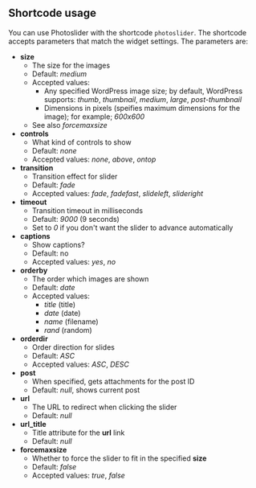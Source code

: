Shortcode usage
---------------

You can use Photoslider with the shortcode ```photoslider```. The shortcode accepts parameters that match the widget settings. The parameters are:

  - **size**
    - The size for the images
    - Default: *medium*
    - Accepted values:
      - Any specified WordPress image size; by default, WordPress supports: *thumb*, *thumbnail*, *medium*, *large*, *post-thumbnail*
      - Dimensions in pixels (speifies maximum dimensions for the image); for example; *600x600*
    - See also *forcemaxsize*
  - **controls**
    - What kind of controls to show
    - Default: *none*
    - Accepted values: *none*, *above*, *ontop*
  - **transition**
    - Transition effect for slider
    - Default: *fade*
    - Accepted values: *fade*, *fadefast*, *slideleft*, *slideright*
  - **timeout**
    - Transition timeout in milliseconds
    - Default: *9000* (9 seconds)
    - Set to *0* if you don't want the slider to advance automatically
  - **captions**
    - Show captions?
    - Default: no
    - Accepted values: *yes*, *no*
  - **orderby**
    - The order which images are shown
    - Default: *date*
    - Accepted values:
      - *title* (title)
      - *date* (date)
      - *name* (filename)
      - *rand* (random)
  - **orderdir**
    - Order direction for slides
    - Default: *ASC*
    - Accepted values: *ASC*, *DESC*
  - **post**
    - When specified, gets attachments for the post ID
    - Default: *null*, shows current post
  - **url**
    - The URL to redirect when clicking the slider
    - Default: *null*
  - **url_title**
    - Title attribute for the **url** link
    - Default: *null*
  - **forcemaxsize**
    - Whether to force the slider to fit in the specified **size**
    - Default: *false*
    - Accepted values: *true*, *false*